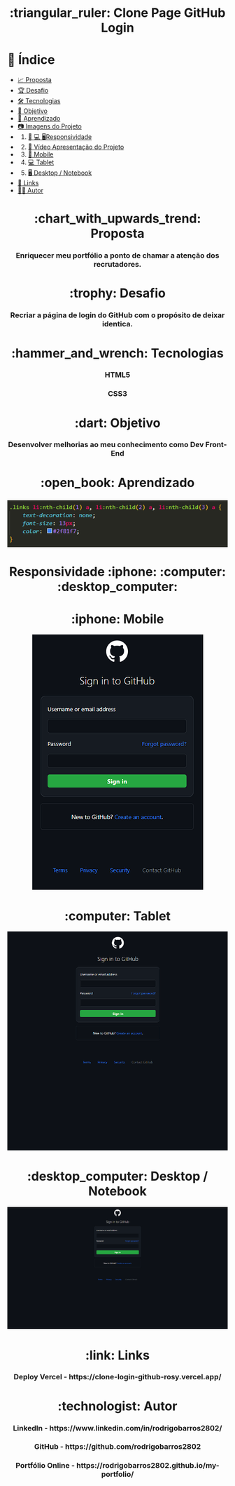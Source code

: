 <h1 align="center">:triangular_ruler: Clone Page GitHub Login</h1>

# :memo: Índice
* [:chart_with_upwards_trend: Proposta]()
* [:trophy: Desafio]()
* [:hammer_and_wrench: Tecnologias]()
* [:dart: Objetivo]()
* [:open_book: Aprendizado]()
* [:camera: Imagens do Projeto]()
* 1. [:iphone: :computer: :desktop_computer:Responsividade]()
* 2. [:movie_camera: Vídeo Apresentação do Projeto]()
* 3. [:iphone: Mobile]()
* 4. [:computer: Tablet]()
* 5. [:desktop_computer: Desktop / Notebook]()
* [:link: Links]()
* [:technologist: Autor]()

<h1 align="center">:chart_with_upwards_trend: Proposta</h1>
<h3 align="center">Enriquecer meu portfólio a ponto de chamar a atenção dos recrutadores.</h3>

<h1 align="center">:trophy: Desafio</h1>
<h3 align="center">Recriar a página de login do GitHub com o propósito de deixar identica.</h3>

<h1 align="center">:hammer_and_wrench: Tecnologias</h1>
<h3 align="center">HTML5</h3>
<h3 align="center">CSS3</h3>

<h1 align="center">:dart: Objetivo</h1>
<h3 align="center">Desenvolver melhorias ao meu conhecimento como Dev Front-End</h3>

<h1 align="center">:open_book: Aprendizado</h1>
<h3 align="center"></h3>

<div align="center">
<img align="center" src="assets/img/nth-child.png">
</div>

<h1 align="center">Responsividade :iphone: :computer: :desktop_computer:</h1>

<h1 align="center">:iphone: Mobile</h1>
<p align="center"><img src="assets/img/mobile.png"></p>

<h1 align="center">:computer: Tablet</h1>
<p align="center"><img src="assets/img/tablet.png"></p>

<h1 align="center">:desktop_computer: Desktop / Notebook</h1>
<p align="center"><img src="assets/img/desktop.png"></p>

<h1 align="center">:link: Links</h1>
<h3 align="center">Deploy Vercel - https://clone-login-github-rosy.vercel.app/</h3>

<h1 align="center">:technologist: Autor</h1>
<h3 align="center">LinkedIn - https://www.linkedin.com/in/rodrigobarros2802/</h3>

<h3 align="center">GitHub - https://github.com/rodrigobarros2802</h3> 

<h3 align="center">Portfólio Online - https://rodrigobarros2802.github.io/my-portfolio/</h3>


